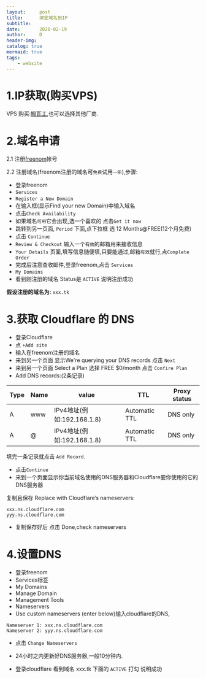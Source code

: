 ```yaml
---
layout:     post
title:      绑定域名到IP
subtitle:
date:       2020-02-19
author:     D
header-img: 
catalog: true
mermaid: true
tags:
    - website
---
```


# 1.IP获取(购买VPS)

VPS 购买:[搬瓦工](https://bwh88.net),也可以选择其他厂商.

# 2.域名申请

2.1 注册[freenom](https://freenom.com)帐号

2.2 注册域名(freenom注册的域名可`免费`试用`一年`),步骤:<br>
- 登录freenom
- `Services`
- `Register a New Domain`
-  在输入框(显示Find your new Domain)中输入域名 
- 点击`Check Availability`
- 如果域名`可用`它会出现,选一个喜欢的 点击`Get it now `
- 跳转到另一页面, `Period` 下面,点下拉框 选 12 Months@FREE(12个月免费) 
- 点击 `Continue`
- `Review & Checkout` 输入一个`有效`的邮箱用来接收信息 
- `Your Details` 页面,填写信息随便填,只要能通过,邮箱`有效`就行,点`Complete Order` 
- 完成后注意查收邮件,登录freenom,点击 `Services`
- `My Domains`
- 看到刚注册的域名 Status是 `ACTIVE` 说明注册成功

**假设注册的域名为:** `xxx.tk`

# 3.获取 Cloudflare 的 DNS
- 登录Cloudflare
- 点 `+Add site`
- 输入在freenom注册的域名
- 来到另一个页面 显示We're querying your DNS records 点击 `Next`
- 来到另一个页面 Select a Plan 选择 FREE $0/month 点击 `Confire Plan`
- Add DNS records:(2条记录)

|Type|Name|value|TTL|Proxy status|
|-|-|-|-|-|
|A|www|IPv4地址(例如:192.168.1.8)|Automatic TTL|DNS only|
|A|@|IPv4地址(例如:192.168.1.8)|Automatic TTL|DNS only|

填完一条记录就点击 `Add Record`.

-  点击`Continue`
-  来到一个页面显示你当前域名使用的DNS服务器和Cloudflare要你使用的它的DNS服务器 

复制且保存 Replace with Cloudflare’s nameservers:<br>
```
xxx.ns.cloudflare.com
yyy.ns.cloudflare.com
```

- 复制保存好后 点击 Done,check nameservers

# 4.设置DNS

- 登录freenom
- Services标签
- My Domains
- Manage Domain
- Management Tools
- Nameservers 
- Use custom nameservers (enter below)输入cloudflare的DNS,
```
Nameserver 1: xxx.ns.cloudflare.com 
Nameserver 2: yyy.ns.cloudflare.com 
```
- 点击 `Change Nameservers`
- 24小时之内更新好DNS服务器,一般10分钟内.

- 登录cloudflare 看到域名 xxx.tk 下面的 `ACTIVE` 打勾 说明成功


